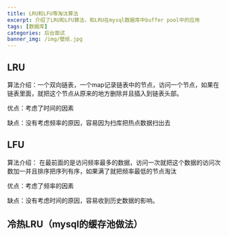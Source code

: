 ```yaml
---
title: LRU和LFU等淘汰算法
excerpt: 介绍了LRU和LFU算法，和LRU在mysql数据库中buffer pool中的应用
tags: [数据库]
categories: 后台面试
banner_img: /img/壁纸.jpg 
---
```


## LRU

算法介绍：一个双向链表，一个map记录链表中的节点，访问一个节点，如果在链表里面，就把这个节点从原来的地方删除并且插入到链表头部。

优点：考虑了时间的因素

缺点：没有考虑频率的原因，容易因为扫库把热点数据扫出去



## LFU

算法介绍： 在最前面的是访问频率最多的数据，访问一次就把这个数据的访问次数加一并且排序把序列有序，如果满了就把频率最低的节点淘汰

优点：考虑了频率的因素

缺点：没有考虑时间的原因，容易收到历史数据的影响。



## 冷热LRU（mysql的缓存池做法）

